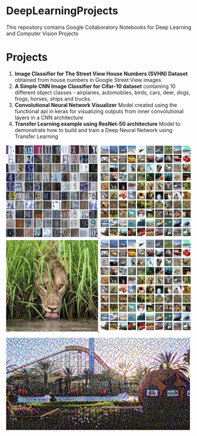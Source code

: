 # DeepLearningProjects
This repository contains Google Collaboratory Notebooks for Deep Learning and Computer Vision Projects

# Projects
1. **Image Classifier for The Street View House Numbers (SVHN) Dataset** obtained from house numbers in Google Street View images
2. **A Simple CNN Image Classifier for Cifar-10 dataset** containing 10 different object classes - airplanes, automobiles, birds, cars, deer, dogs, frogs, horses, ships and trucks. 
3. **Convolutional Neural Network Visualizer** Model created using the functional api in keras for visualizing outputs from inner convolutional layers in a CNN architecture 
4. **Transfer Learning example using ResNet-50 architecture** Model to demonstrate how to build and train a Deep Neural Network using Transfer Learning


<a href="StreetViewHouseNumbers_Classifier/" title="Image Classifier for The Street View House Numbers (SVHN) Dataset"> <img src="misc/SVHN_Overview_Image.png" alt="SVHN_Overview_Image" width="250"/> </a>
<a href="CIFAR10_Image_Classifier/" title="A Simple CNN Image Classifier for Cifar-10 dataset"> <img src="misc/cifar10_img.png" alt="CIFAR10_Overview_Image" width="250"/> </a>
<a href="ConvolutionalNeuralNetworkVisualizer/" title="Convolutional Neural Network Visualizer"> <img src="misc/cool_cat.jpg" alt="Cool_Cat_Overview_Image" width="250"/> </a>
<a href="TransferLearningResnet/" title="Transfer Learning example using ResNet-50 architecture"> <img src="misc/cifar10_img.png" alt="Overview_Image" width="250"/> </a>

<a href="NeuralStyleTransfer/" title="Neural Style Transfer Using TensorFlow"> <img src="misc/neural_style_transfer.png" alt="Style Transferred Image" width="500" height="250"/> </a>
